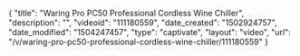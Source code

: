 {
    "title": "Waring Pro PC50 Professional Cordless Wine Chiller",
    "description": "",
    "videoid": "111180559",
    "date_created": "1502924757",
    "date_modified": "1504247457",
    "type": "captivate",
    "layout": "video",
    "url": "\/v\/waring-pro-pc50-professional-cordless-wine-chiller\/111180559"
}